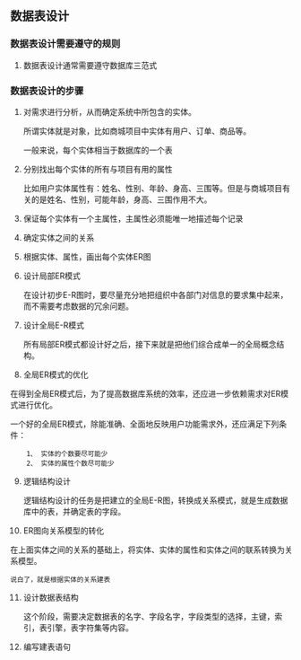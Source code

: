 ## 数据表设计

### 数据表设计需要遵守的规则

1. 数据表设计通常需要遵守数据库三范式


### 数据表设计的步骤


1. 对需求进行分析，从而确定系统中所包含的实体。

	所谓实体就是对象，比如商城项目中实体有用户、订单、商品等。

    一般来说，每个实体相当于数据库的一个表

2. 分别找出每个实体的所有与项目有用的属性


	比如用户实体属性有：姓名、性别、年龄、身高、三围等。但是与商城项目有关的是姓名、性别，可能年龄，身高、三围作用不大。

3. 保证每个实体有一个主属性，主属性必须能唯一地描述每个记录

4. 确定实体之间的关系

5.  根据实体、属性，画出每个实体ER图

6.  设计局部ER模式

	在设计初步E-R图时，要尽量充分地把组织中各部门对信息的要求集中起来，而不需要考虑数据的冗余问题。

7. 设计全局E-R模式

   所有局部ER模式都设计好之后，接下来就是把他们综合成单一的全局概念结构。

8. 全局ER模式的优化

  在得到全局ER模式后，为了提高数据库系统的效率，还应进一步依赖需求对ER模式进行优化。

  一个好的全局ER模式，除能准确、全面地反映用户功能需求外，还应满足下列条件：

		1、 实体的个数要尽可能少
		2、 实体的属性个数尽可能少
		

9. 逻辑结构设计

   逻辑结构设计的任务是把建立的全局E-R图，转换成关系模式，就是生成数据库中的表，并确定表的字段。

10. ER图向关系模型的转化

   在上面实体之间的关系的基础上，将实体、实体的属性和实体之间的联系转换为关系模型。

	说白了，就是根据实体的关系建表

11. 设计数据表结构

	这个阶段，需要决定数据表的名字、字段名字，字段类型的选择，主键，索引，表引擎，表字符集等内容。

12. 编写建表语句





	
